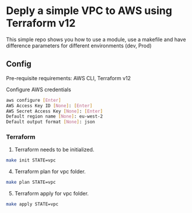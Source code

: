# Deply a simple VPC to AWS using Terraform v12

This simple repo shows you how to use a module, use a makefile and have difference parameters for different environments (dev, Prod)

## Config

Pre-requisite requirements: AWS CLI, Terraform v12

Configure AWS credentials

```bash
aws configure [Enter]
AWS Access Key ID [None]: [Enter]
AWS Secret Access Key [None]: [Enter]
Default region name [None]: eu-west-2
Default output format [None]: json
```

### Terraform

1. Terraform needs to be initialized.

```bash
make init STATE=vpc
```

4. Terraform plan for vpc folder.

```bash
make plan STATE=vpc
```

5. Terraform apply for vpc folder.

```bash
make apply STATE=vpc
```
